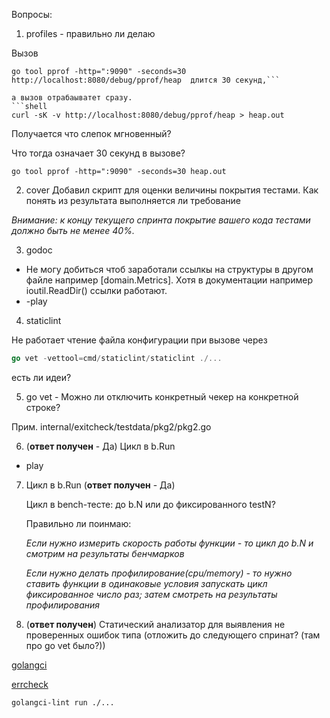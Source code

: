 Вопросы:

1. profiles - правильно ли делаю

Вызов 
```shell
go tool pprof -http=":9090" -seconds=30 http://localhost:8080/debug/pprof/heap  длится 30 секунд,```

а вызов отрабаыватет сразу.
```shell
curl -sK -v http://localhost:8080/debug/pprof/heap > heap.out
```

Получается что слепок мгновенный?

Что тогда означает 30 секунд в вызове?

```shell
go tool pprof -http=":9090" -seconds=30 heap.out
```

2. cover
Добавил скрипт для оценки величины покрытия тестами. Как понять из результата выполняется ли требование

*Внимание: к концу текущего спринта покрытие вашего кода тестами должно быть не менее 40%.*

3. godoc

* Не могу добиться чтоб заработали ссылкы на структуры в другом файле например [domain.Metrics]. Хотя в документации например ioutil.ReadDir() ссылки работают.
* -play

4. staticlint

Не работает чтение файла конфигурации при вызове через 
```go
go vet -vettool=cmd/staticlint/staticlint ./...
```

есть ли идеи?


5. go vet  - Можно ли отключить конкретный чекер на конкретной строке?

Прим. internal/exitcheck/testdata/pkg2/pkg2.go


6. (__ответ получен__ - Да) Цикл в b.Run 
* play


7. Цикл в b.Run (__ответ получен__ - Да)

   Цикл в bench-тесте: до b.N или до фиксированного testN?

   Правильно ли поинмаю:

   *Если нужно измерить скорость работы функции - то цикл до b.N и смотрим на результаты бенчмарков*

   *Если нужно делать профилирование(cpu/memory) - то нужно ставить функции в одинаковые условия запускать цикл фиксированное число раз; затем смотреть на результаты профилирования*


7. (__ответ получен__) Статический анализатор для выявления не проверенных ошибок типа (отложить до следующего спринат? (там про go vet было?))  

[golangci](https://golangci-lint.run/)

[errcheck](https://github.com/kisielk/errcheck)

```bash
golangci-lint run ./...

```


